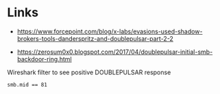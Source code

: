 # Links

  - https://www.forcepoint.com/blog/x-labs/evasions-used-shadow-brokers-tools-danderspritz-and-doublepulsar-part-2-2

  - https://zerosum0x0.blogspot.com/2017/04/doublepulsar-initial-smb-backdoor-ring.html

Wireshark filter to see positive DOUBLEPULSAR response

```smb.mid == 81```
